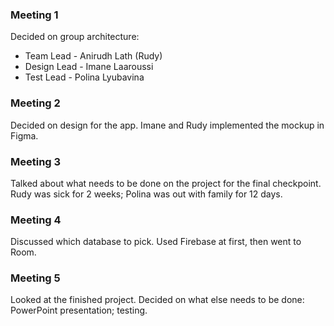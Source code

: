 ### Meeting 1

Decided on group architecture:

- Team Lead - Anirudh Lath (Rudy)
- Design Lead - Imane Laaroussi
- Test Lead - Polina Lyubavina

### Meeting 2

Decided on design for the app. Imane and Rudy implemented the mockup in Figma. 

### Meeting 3

Talked about what needs to be done on the project for the final checkpoint. Rudy was sick for 2 weeks; Polina was out with family for 12 days. 

### Meeting 4

Discussed which database to pick. Used Firebase at first, then went to Room. 

### Meeting 5

Looked at the finished project. Decided on what else needs to be done: PowerPoint presentation; testing. 

